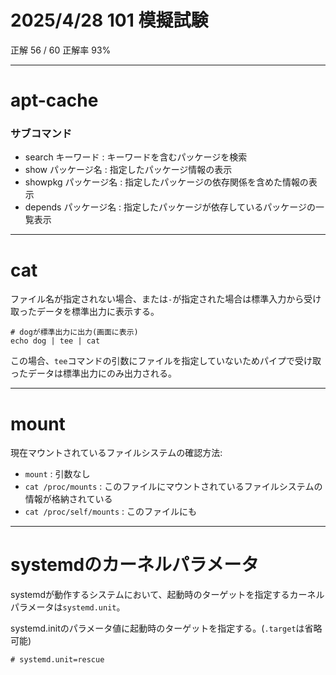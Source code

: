 # 2025/4/28 101 模擬試験

正解 56 / 60 正解率 93%

---

# apt-cache

### サブコマンド

- search キーワード : キーワードを含むパッケージを検索
- show パッケージ名 : 指定したパッケージ情報の表示
- showpkg パッケージ名 : 指定したパッケージの依存関係を含めた情報の表示
- depends パッケージ名 : 指定したパッケージが依存しているパッケージの一覧表示

---

# cat

ファイル名が指定されない場合、または`-`が指定された場合は標準入力から受け取ったデータを標準出力に表示する。

```
# dogが標準出力に出力(画面に表示)
echo dog | tee | cat
```
この場合、`tee`コマンドの引数にファイルを指定していないためパイプで受け取ったデータは標準出力にのみ出力される。

---

# mount

現在マウントされているファイルシステムの確認方法:

- `mount` : 引数なし
- `cat /proc/mounts` : このファイルにマウントされているファイルシステムの情報が格納されている
- `cat /proc/self/mounts` : このファイルにも

---

# systemdのカーネルパラメータ

systemdが動作するシステムにおいて、起動時のターゲットを指定するカーネルパラメータは`systemd.unit`。

systemd.initのパラメータ値に起動時のターゲットを指定する。(`.target`は省略可能)

```
# systemd.unit=rescue
```

